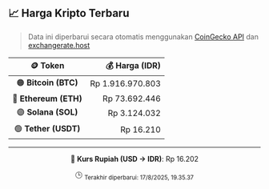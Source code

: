 

<!-- HARGA_KRIPTO -->
## 📈 Harga Kripto Terbaru

> Data ini diperbarui secara otomatis menggunakan [CoinGecko API](https://www.coingecko.com/) dan [exchangerate.host](https://exchangerate.host/)

<div align="center">

| 🪙 Token | 💰 Harga (IDR) |
|:------:|---------------:|
| 🟠 **Bitcoin (BTC)**   | Rp 1.916.970.803 |
| 🔵 **Ethereum (ETH)**  | Rp 73.692.446 |
| 🟣 **Solana (SOL)**    | Rp 3.124.032 |
| 🟢 **Tether (USDT)**   | Rp 16.210 |

---

💱 **Kurs Rupiah (USD → IDR)**: Rp 16.202

🕒 <sub>Terakhir diperbarui: 17/8/2025, 19.35.37</sub>

</div>
<!-- /HARGA_KRIPTO -->